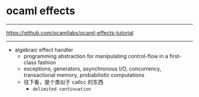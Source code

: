 # ocaml effects

---

https://github.com/ocamllabs/ocaml-effects-tutorial

---

- algebraic effect handler
    - programming abstraction for manipulating control-flow in a first-class fashion
    - exceptions, generators, asynchronous I/O, concurrency, transactional memory, probabilistic computations
    - 往下看，是个类似于 callcc 的东西
        - `delimited continuation`
